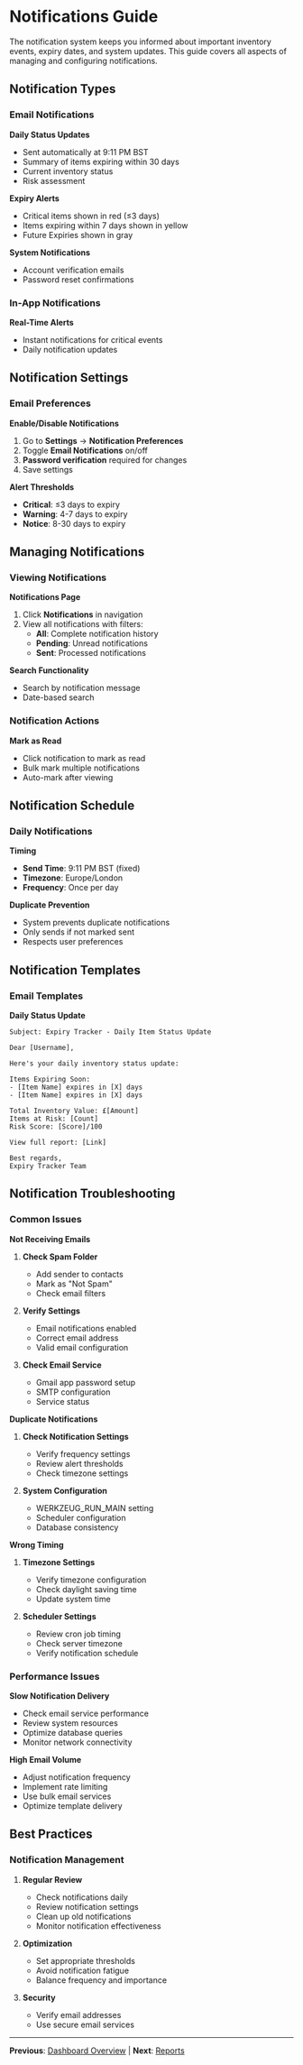 # Notifications Guide

The notification system keeps you informed about important inventory events, expiry dates, and system updates. This guide covers all aspects of managing and configuring notifications.

## Notification Types

### Email Notifications

**Daily Status Updates**
- Sent automatically at 9:11 PM BST
- Summary of items expiring within 30 days
- Current inventory status
- Risk assessment

**Expiry Alerts**
- Critical items shown in red (≤3 days)
- Items expiring within 7 days shown in yellow
- Future Expiries shown in gray

**System Notifications**
- Account verification emails
- Password reset confirmations

### In-App Notifications

**Real-Time Alerts**
- Instant notifications for critical events
- Daily notification updates

## Notification Settings

### Email Preferences

**Enable/Disable Notifications**
1. Go to **Settings** → **Notification Preferences**
2. Toggle **Email Notifications** on/off
3. **Password verification** required for changes
4. Save settings

**Alert Thresholds**
- **Critical**: ≤3 days to expiry
- **Warning**: 4-7 days to expiry
- **Notice**: 8-30 days to expiry

## Managing Notifications

### Viewing Notifications

**Notifications Page**
1. Click **Notifications** in navigation
2. View all notifications with filters:
   - **All**: Complete notification history
   - **Pending**: Unread notifications
   - **Sent**: Processed notifications

**Search Functionality**
- Search by notification message
- Date-based search

### Notification Actions

**Mark as Read**
- Click notification to mark as read
- Bulk mark multiple notifications
- Auto-mark after viewing

## Notification Schedule

### Daily Notifications

**Timing**
- **Send Time**: 9:11 PM BST (fixed)
- **Timezone**: Europe/London
- **Frequency**: Once per day

**Duplicate Prevention**
- System prevents duplicate notifications
- Only sends if not marked sent
- Respects user preferences

## Notification Templates

### Email Templates

**Daily Status Update**
```
Subject: Expiry Tracker - Daily Item Status Update

Dear [Username],

Here's your daily inventory status update:

Items Expiring Soon:
- [Item Name] expires in [X] days
- [Item Name] expires in [X] days

Total Inventory Value: £[Amount]
Items at Risk: [Count]
Risk Score: [Score]/100

View full report: [Link]

Best regards,
Expiry Tracker Team
```

## Notification Troubleshooting

### Common Issues

**Not Receiving Emails**
1. **Check Spam Folder**
   - Add sender to contacts
   - Mark as "Not Spam"
   - Check email filters

2. **Verify Settings**
   - Email notifications enabled
   - Correct email address
   - Valid email configuration

3. **Check Email Service**
   - Gmail app password setup
   - SMTP configuration
   - Service status

**Duplicate Notifications**
1. **Check Notification Settings**
   - Verify frequency settings
   - Review alert thresholds
   - Check timezone settings

2. **System Configuration**
   - WERKZEUG_RUN_MAIN setting
   - Scheduler configuration
   - Database consistency

**Wrong Timing**
1. **Timezone Settings**
   - Verify timezone configuration
   - Check daylight saving time
   - Update system time

2. **Scheduler Settings**
   - Review cron job timing
   - Check server timezone
   - Verify notification schedule

### Performance Issues

**Slow Notification Delivery**
- Check email service performance
- Review system resources
- Optimize database queries
- Monitor network connectivity

**High Email Volume**
- Adjust notification frequency
- Implement rate limiting
- Use bulk email services
- Optimize template delivery

## Best Practices

### Notification Management

1. **Regular Review**
   - Check notifications daily
   - Review notification settings
   - Clean up old notifications
   - Monitor notification effectiveness

2. **Optimization**
   - Set appropriate thresholds
   - Avoid notification fatigue
   - Balance frequency and importance

3. **Security**
   - Verify email addresses
   - Use secure email services

---

**Previous**: [Dashboard Overview](./dashboard.md) | **Next**: [Reports](./reports.md) 